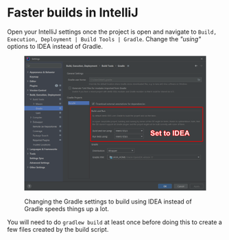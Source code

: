 # Faster builds in IntelliJ

Open your IntelliJ settings once the project is open and navigate to `Build, Execution, Deployment | Build Tools | Gradle`. Change the _"using"_ options to IDEA instead of Gradle.

<figure><img src="../../assets/IntelliJ-gradle-compile.png" alt=""><figcaption><p>Changing the Gradle settings to build using IDEA instead of Gradle speeds things up a lot.</p></figcaption></figure>

You will need to do `gradlew build` at least once before doing this to create a few files created by the build script.